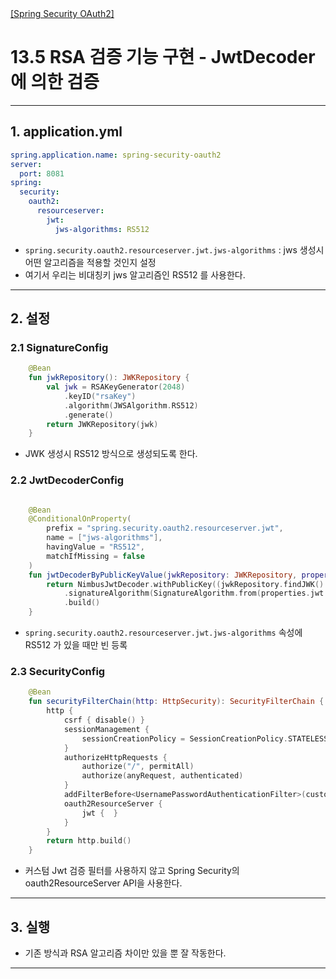 <nav>
    <a href="../.." target="_blank">[Spring Security OAuth2]</a>
</nav>

# 13.5 RSA 검증 기능 구현 - JwtDecoder 에 의한 검증

---

## 1. application.yml
```yaml
spring.application.name: spring-security-oauth2
server:
  port: 8081
spring:
  security:
    oauth2:
      resourceserver:
        jwt:
          jws-algorithms: RS512
```
- `spring.security.oauth2.resourceserver.jwt.jws-algorithms` : jws 생성시 어떤 알고리즘을 적용할 것인지 설정
- 여기서 우리는 비대칭키 jws 알고리즘인 RS512 를 사용한다.

---

## 2. 설정


### 2.1 SignatureConfig
```kotlin
    @Bean
    fun jwkRepository(): JWKRepository {
        val jwk = RSAKeyGenerator(2048)
            .keyID("rsaKey")
            .algorithm(JWSAlgorithm.RS512)
            .generate()
        return JWKRepository(jwk)
    }
```
- JWK 생성시 RS512 방식으로 생성되도록 한다.

### 2.2 JwtDecoderConfig
```kotlin

    @Bean
    @ConditionalOnProperty(
        prefix = "spring.security.oauth2.resourceserver.jwt",
        name = ["jws-algorithms"],
        havingValue = "RS512",
        matchIfMissing = false
    )
    fun jwtDecoderByPublicKeyValue(jwkRepository: JWKRepository, properties: OAuth2ResourceServerProperties): JwtDecoder {
        return NimbusJwtDecoder.withPublicKey((jwkRepository.findJWK() as RSAKey).toRSAPublicKey())
            .signatureAlgorithm(SignatureAlgorithm.from(properties.jwt.jwsAlgorithms[0]))
            .build()
    }
```
- `spring.security.oauth2.resourceserver.jwt.jws-algorithms` 속성에 RS512 가 있을 때만 빈 등록

### 2.3 SecurityConfig
```kotlin
    @Bean
    fun securityFilterChain(http: HttpSecurity): SecurityFilterChain {
        http {
            csrf { disable() }
            sessionManagement {
                sessionCreationPolicy = SessionCreationPolicy.STATELESS
            }
            authorizeHttpRequests {
                authorize("/", permitAll)
                authorize(anyRequest, authenticated)
            }
            addFilterBefore<UsernamePasswordAuthenticationFilter>(customLoginAuthenticationFilter())
            oauth2ResourceServer {
                jwt {  }
            }
        }
        return http.build()
    }
```
- 커스텀 Jwt 검증 필터를 사용하지 않고 Spring Security의 oauth2ResourceServer API을 사용한다.

---

## 3. 실행
- 기존 방식과 RSA  알고리즘 차이만 있을 뿐 잘 작동한다.

---
